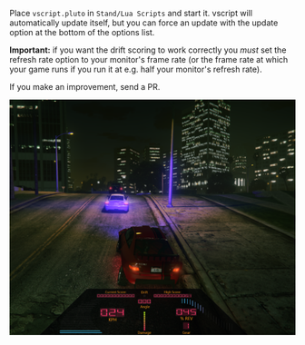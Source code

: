 Place `vscript.pluto` in `Stand/Lua Scripts` and start it.   vscript will automatically update itself, but you can force an update with the update option at the bottom of the options list.

**Important:** if you want the drift scoring to work correctly you *must* set the refresh rate option to your monitor's frame rate (or the frame rate at which your game runs if you run it at e.g. half your monitor's refresh rate). 

If you make an improvement, send a PR.

![vscript dashboard instrument cluster](https://github.com/vythrp/vscript/blob/main/vscript_dash.png?raw=true)
